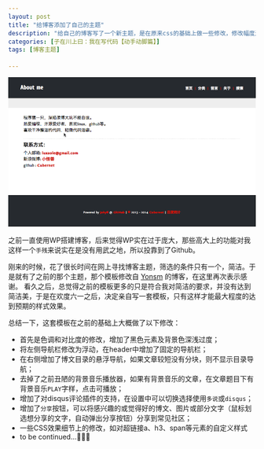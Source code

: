 ```yaml
---
layout: post
title: "给博客添加了自己的主题"
description: "给自己的博客写了一个新主题，是在原来css的基础上做一些修改，修改幅度还是比较大"
categories: [子在川上曰：我在写代码【动手动脚篇】]
tags: [博客主题]

---
```


![image](/assets/images/2014-06-06-newtheme.png)

之前一直使用WP搭建博客，后来觉得WP实在过于庞大，那些高大上的功能对我这样一个`手残`来说实在是没有用武之地，所以投靠到了Github。

刚来的时候，花了很长时间在网上寻找博客主题，筛选的条件只有一个，简洁。于是就有了之前的那个主题，那个模板修改自 [Yonsm](http://yonsm.net/) 的博客，在这里再次表示感谢。 看久之后，总觉得之前的模板更多的只是符合我对简洁的要求，并没有达到简洁美，于是在欢度六一之后，决定亲自写一套模板，只有这样才能最大程度的达到预期的样式效果。

总结一下，这套模板在之前的基础上大概做了以下修改：

* 首先是色调和对比度的修改，增加了黑色元素及背景色深浅过度；
* 将左侧导航栏修改为浮动，在header中增加了固定的导航栏；
* 在右侧增加了博文目录的悬浮导航，如果文章较短没有分块，则不显示目录导航；
* 去掉了之前丑陋的背景音乐播放器，如果有背景音乐的文章，在文章题目下有背景音乐`PLAY`字样，点击可播放；
* 增加了对disqus评论插件的支持，在设置中可以切换选择使用`多说`或`disqus`；
* 增加了`分享`按钮，可以将感兴趣的或觉得好的博文、图片或部分文字（鼠标划选想分享的文字，自动弹出分享按钮）分享到常见社区；
* 一些CSS效果细节上的修改，如对超链接a、h3、span等元素的自定义样式
* to be continued...💪💪💪



